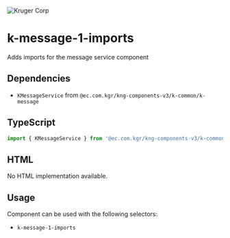 ![Kruger Corp](https://img.shields.io/badge/Kruger_Corp_®-Copyright_2022-blue)

# k-message-1-imports

Adds imports for the message service component

## Dependencies

* `KMessageService` from `@ec.com.kgr/kng-components-v3/k-common/k-message`

## TypeScript

```typescript
import { KMessageService } from '@ec.com.kgr/kng-components-v3/k-common/k-message';
```

## HTML

No HTML implementation available.

## Usage

Component can be used with the following selectors:

* `k-message-1-imports`

